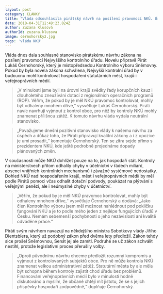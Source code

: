```yaml
---
layout: post
category: CLANKY
title: "Vláda odsouhlasila pirátský návrh na posílení pravomocí NKÚ. Úřad tak bude moci lépe odhalovat korupci"
date: 2018-04-31T12:49:23.824Z
author: Zuzana Klusová
authorId: zuzana.klusova
image: cernohorsky2.jpg
tags: 'vláda NKÚ'
---
```


Vláda dnes dala souhlasné stanovisko pirátskému návrhu zákona na posílení pravomocí Nejvyššího kontrolního úřadu. Novelu připravil Pirát Lukáš Černohorský, který je místopředsedou Kontrolního výboru Sněmovny. Pokud by byla novela zákona schválena, Nejvyšší kontrolní úřad by v budoucnu mohl kontrolovat hospodaření statutárních měst, krajů i veřejnoprávních médií. 

> „V minulosti jsme byli na úrovni krajů svědky řady korupčních kauz i dlouholetého zneužívání dotací z regionálních operačních programů (ROP). Věřím, že pokud by je měl NKÚ pravomoc kontrolovat, mohly být odhaleny mnohem dříve,” vysvětluje Lukáš Černohorský. Piráti navíc navrhují vyjmout z kontrol obce, pro něž by kontroly NKÚ mohly znamenat přílišnou zátěž. K tomuto návrhu vláda vydala neutrální stanovisko.

> „Považujeme dnešní pozitivní stanovisko vlády k našemu návrhu za úspěch a důkaz toho, že Piráti připravují kvalitní zákony a i z opozice je umí prosadit,“ komentuje Černohorský. Ten se zítra sejde přímo s prezidentem NKÚ, kde ještě podrobně projednáme dopady plánovaných změn.

V současnosti může NKÚ dohlížet pouze na to, jak hospodaří stát. Kontroly na ministerstvech přitom odhalily chyby v účetnictví v řádech miliard, absenci vnitřních kontrolních mechanismů i závažné systémové nedostatky. Dohled NKÚ nad hospodařením krajů, měst i veřejnoprávních médií by měl podle Pirátů pomoci včas odhalit dotační podvody, poukázat na plýtvání s veřejnými penězi, ale i neúmyslné chyby v účetnictví.

> „Věřím, že pokud by je měl NKÚ pravomoc kontrolovat, mohly být odhaleny mnohem dříve,“ vysvětluje Černohorský a dodává: „Jako člen Kontrolního výboru jsem měl možnost nahlédnout pod pokličku fungování NKÚ a je to podle mého jeden z nejlépe fungujících úřadů v Česku. Nemám sebemenší pochybnosti o jeho nezávislosti ani kvalitě odváděné práce.“

Piráti svým návrhem navazují na někdejšího ministra Sobotkovy vlády Jiřího Dientsbiera, který už podobný zákon před dvěma lety předložil. Zákon tehdy sice prošel Sněmovnou, Senát jej ale zamítl. Podruhé se už zákon schválit nestihl, protože legislativní proces přerušily volby.

> „Oproti původnímu návrhu chceme předložit rozumný kompromis a vyjmout z kontrolovaných subjektů obce. Pro ně může kontrola NKÚ znamenat velkou administrativní zátěž. Statutární města by ale měla být schopna během kontroly zajistit chod úřadu bez problémů. Financování veřejnoprávních médií bylo v minulosti hodně diskutováno a myslím, že občané chtějí mít jistotu, že se s jejich příspěvky hospodaří zodpovědně,“ doplňuje Černohorský.
